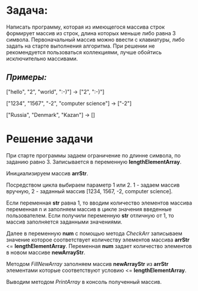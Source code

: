 # **Задача:**
 Написать программу, которая из имеющегося массива строк формирует массив из строк, длина которых меньше либо равна 3 символа. Первоначальный массив можно ввести с клавиатуры, либо задать на старте выполнения алгоритма. При решении не рекомендуется пользоваться коллекциями, лучше обойтись исключительно массивами.

## *Примеры:*

["hello", "2", "world", ":-)"] -> ["2", ":-)"]

["1234", "1567", "-2", "computer science"] -> ["-2"]

["Russia", "Denmark", "Kazan"] -> []

# **Решение задачи**

При старте программы задаем ограничение по длинне символа, по заданию равно 3. Записывается в переменную **lengthElementArray**.

Инициализируем массив **arrStr**.

Посредством цикла выбираем параметр 1 или 2. 1 - задаем массив вручную, 2 - заданный массив [1234, 1567, -2, computer science].

Если переменная **str** равна 1, то вводим количество элементов массива переменная n и заполняем массив в цикле значения введенные пользователем.
Если получили переменную **str** отличную от 1, то массив заполняется заданными значениями.

Далее в переменную **num** с помощью метода *CheckArr* записываем значение которое соответствует количеству элементов массива **arrStr** <= **lengthElementArray**. Переменная **num** задает количество элементов в новом массиве **newArrayStr**.

Методом *FillNewArray* заполняем массив **newArrayStr** из **arrStr** элементами которые соответствуют условию <= **lengthElementArray**.

Выводим методом *PrintArray* в консоль полученный массив.